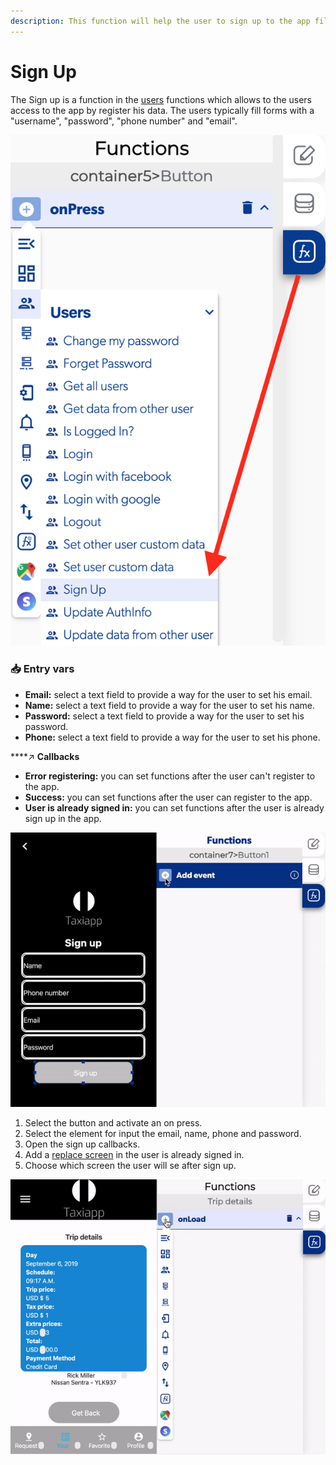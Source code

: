 ```yaml
---
description: This function will help the user to sign up to the app filling a form.
---
```


# Sign Up

The Sign up is a function in the [users](./) functions which allows to the users access to the app by register his data. The users typically fill forms with a "username", "password", "phone number" and "email".

![](../../../.gitbook/assets/captura-de-pantalla-2020-02-10-a-la-s-11.16.46.png)



### 📥 Entry vars <a id="entry-vars"></a>

* **Email:** select a text field to provide a way for the user to set his email.
* **Name:** select a text field to provide a way for the user to set his name.
* **Password:** select a text field to provide a way for the user to set his password.
* **Phone:** select a text field to provide a way for the user to set his phone.

\*\*\*\*↗ **Callbacks**

* **Error registering:** you can set functions after the user can't register to the app.
* **Success:** you can set functions after the user can register to the app.
* **User is already signed  in:** you can set functions after the user is already sign up in the app.

![](../../../.gitbook/assets/ezgif.com-video-to-gif-27.gif)

1. Select the button and activate an on press.
2. Select the element for input the email, name, phone and password.
3. Open the sign up callbacks.
4. Add a [replace screen](../navigation/replace-screen.md) in the user is already signed in.
5. Choose which screen the user will se after sign up. 

![](../../../.gitbook/assets/ezgif.com-video-to-gif-3%20%281%29.gif)


